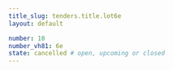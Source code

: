 ```yaml
---
title_slug: tenders.title.lot6e
layout: default

number: 10
number_vh81: 6e
state: cancelled # open, upcoming or closed
---
```

